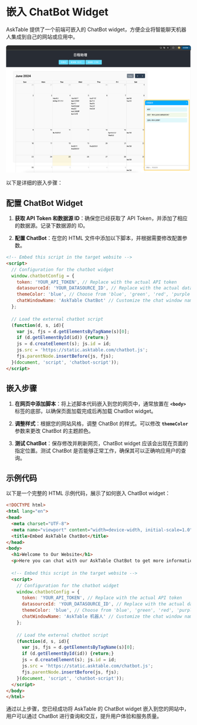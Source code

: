 # 嵌入 ChatBot Widget

AskTable 提供了一个前端可嵌入的 ChatBot widget，方便企业将智能聊天机器人集成到自己的网站或应用中。

![img.png](img.png)

以下是详细的嵌入步骤：

## 配置 ChatBot Widget

1. **获取 API Token 和数据源 ID**：确保您已经获取了 API Token，并添加了相应的数据源。记录下数据源的 ID。

2. **配置 ChatBot**：在您的 HTML 文件中添加以下脚本，并根据需要修改配置参数。

```html
<!-- Embed this script in the target website -->
<script>
  // Configuration for the chatbot widget
  window.chatbotConfig = {
    token: 'YOUR_API_TOKEN', // Replace with the actual API token
    datasourceId: 'YOUR_DATASOURCE_ID', // Replace with the actual datasource ID
    themeColor: 'blue', // Choose from 'blue', 'green', 'red', 'purple', 'orange', 'black', 'white', 'gray', 'yellow'
    chatWindowName: 'AskTable ChatBot' // Customize the chat window name
  };

  // Load the external chatbot script
  (function(d, s, id){
    var js, fjs = d.getElementsByTagName(s)[0];
    if (d.getElementById(id)) {return;}
    js = d.createElement(s); js.id = id;
    js.src = 'https://static.asktable.com/chatbot.js';
    fjs.parentNode.insertBefore(js, fjs);
  }(document, 'script', 'chatbot-script'));
</script>
```


## 嵌入步骤

1. **在网页中添加脚本**：将上述脚本代码嵌入到您的网页中，通常放置在 **`<body>`** 标签的底部，以确保页面加载完成后再加载 ChatBot widget。

2. **调整样式**：根据您的网站风格，调整 ChatBot 的样式。可以修改 **`themeColor`** 参数来更改 ChatBot 的主题颜色。

3. **测试 ChatBot**：保存修改并刷新网页，ChatBot widget 应该会出现在页面的指定位置。测试 ChatBot 是否能够正常工作，确保其可以正确响应用户的查询。

## 示例代码
以下是一个完整的 HTML 示例代码，展示了如何嵌入 ChatBot widget：

```html
<!DOCTYPE html>
<html lang="en">
<head>
  <meta charset="UTF-8">
  <meta name="viewport" content="width=device-width, initial-scale=1.0">
  <title>Embed AskTable ChatBot</title>
</head>
<body>
  <h1>Welcome to Our Website</h1>
  <p>Here you can chat with our AskTable ChatBot to get more information.</p>

  <!-- Embed this script in the target website -->
  <script>
    // Configuration for the chatbot widget
    window.chatbotConfig = {
      token: 'YOUR_API_TOKEN', // Replace with the actual API token
      datasourceId: 'YOUR_DATASOURCE_ID', // Replace with the actual datasource ID
      themeColor: 'blue', // Choose from 'blue', 'green', 'red', 'purple', 'orange', 'black', 'white', 'gray', 'yellow'
      chatWindowName: 'AskTable 机器人' // Customize the chat window name
    };

    // Load the external chatbot script
    (function(d, s, id){
      var js, fjs = d.getElementsByTagName(s)[0];
      if (d.getElementById(id)) {return;}
      js = d.createElement(s); js.id = id;
      js.src = 'https://static.asktable.com/chatbot.js';
      fjs.parentNode.insertBefore(js, fjs);
    }(document, 'script', 'chatbot-script'));
  </script>
</body>
</html>
```

通过以上步骤，您已经成功将 AskTable 的 ChatBot widget 嵌入到您的网站中，用户可以通过 ChatBot 进行查询和交互，提升用户体验和服务质量。